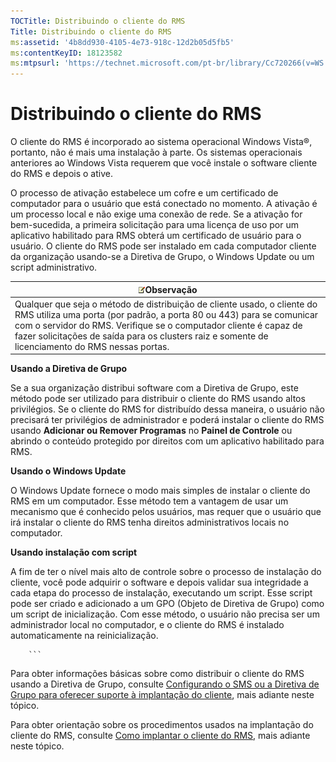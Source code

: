 ```yaml
---
TOCTitle: Distribuindo o cliente do RMS
Title: Distribuindo o cliente do RMS
ms:assetid: '4b8dd930-4105-4e73-918c-12d2b05d5fb5'
ms:contentKeyID: 18123582
ms:mtpsurl: 'https://technet.microsoft.com/pt-br/library/Cc720266(v=WS.10)'
---
```


Distribuindo o cliente do RMS
=============================

O cliente do RMS é incorporado ao sistema operacional Windows Vista®, portanto, não é mais uma instalação à parte. Os sistemas operacionais anteriores ao Windows Vista requerem que você instale o software cliente do RMS e depois o ative.

O processo de ativação estabelece um cofre e um certificado de computador para o usuário que está conectado no momento. A ativação é um processo local e não exige uma conexão de rede. Se a ativação for bem-sucedida, a primeira solicitação para uma licença de uso por um aplicativo habilitado para RMS obterá um certificado de usuário para o usuário. O cliente do RMS pode ser instalado em cada computador cliente da organização usando-se a Diretiva de Grupo, o Windows Update ou um script administrativo.

| ![](images/Cc720266.note(WS.10).gif)Observação                                                                                                                                                                                                                                              |
|--------------------------------------------------------------------------------------------------------------------------------------------------------------------------------------------------------------------------------------------------------------------------------------------------------------------------|
| Qualquer que seja o método de distribuição de cliente usado, o cliente do RMS utiliza uma porta (por padrão, a porta 80 ou 443) para se comunicar com o servidor do RMS. Verifique se o computador cliente é capaz de fazer solicitações de saída para os clusters raiz e somente de licenciamento do RMS nessas portas. |

**Usando a Diretiva de Grupo**

Se a sua organização distribui software com a Diretiva de Grupo, este método pode ser utilizado para distribuir o cliente do RMS usando altos privilégios. Se o cliente do RMS for distribuído dessa maneira, o usuário não precisará ter privilégios de administrador e poderá instalar o cliente do RMS usando **Adicionar ou Remover Programas** no **Painel de Controle** ou abrindo o conteúdo protegido por direitos com um aplicativo habilitado para RMS.

**Usando o Windows Update**

O Windows Update fornece o modo mais simples de instalar o cliente do RMS em um computador. Esse método tem a vantagem de usar um mecanismo que é conhecido pelos usuários, mas requer que o usuário que irá instalar o cliente do RMS tenha direitos administrativos locais no computador.

**Usando instalação com script**

A fim de ter o nível mais alto de controle sobre o processo de instalação do cliente, você pode adquirir o software e depois validar sua integridade a cada etapa do processo de instalação, executando um script. Esse script pode ser criado e adicionado a um GPO (Objeto de Diretiva de Grupo) como um script de inicialização. Com esse método, o usuário não precisa ser um administrador local no computador, e o cliente do RMS é instalado automaticamente na reinicialização.

        ```
Para obter informações básicas sobre como distribuir o cliente do RMS usando a Diretiva de Grupo, consulte [Configurando o SMS ou a Diretiva de Grupo para oferecer suporte à implantação do cliente](https://technet.microsoft.com/9e37c27b-8cc1-40c6-adb7-0937aa64c8db), mais adiante neste tópico.

Para obter orientação sobre os procedimentos usados na implantação do cliente do RMS, consulte [Como implantar o cliente do RMS](https://technet.microsoft.com/c84f1724-cf71-4385-9003-ff68bc23c927), mais adiante neste tópico.

